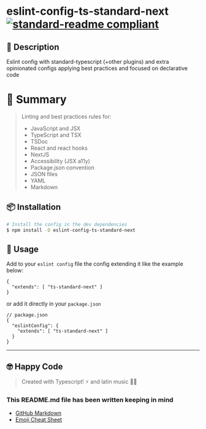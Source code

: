 # eslint-config-ts-standard-next [![standard-readme compliant](https://img.shields.io/badge/readme%20style-standard-brightgreen.svg?style=flat-square)](https://github.com/RichardLitt/standard-readme)

## 🔖 Description
Eslint config with standard-typescript (+other plugins) and extra opinionated configs applying best practices and focused on declarative code

# 📖 Summary
> Linting and best practices rules for:
> - JavaScript and JSX
> - TypeScript and TSX
> - TSDoc
> - React and react hooks
> - NextJS
> - Accessibility (JSX a11y)
> - Package.json convention
> - JSON files
> - YAML
> - Markdown


## 📦 Installation

```zsh
# Install the config in the dev dependencies
$ npm install -D eslint-config-ts-standard-next
```


## 🚀 Usage
Add to your `eslint config` file the config extending it like the example below:

```jsonc
{
  "extends": [ "ts-standard-next" ]
}
```

or add it directly in your `package.json`

```jsonc
// package.json
{
  "eslintConfig": {
    "extends": [ "ts-standard-next" ]
  }
}
```

---


## 🤓 Happy Code

> Created with Typescript! ⚡ and latin music 🎺🎵

### This README.md file has been written keeping in mind

- [GitHub Markdown](https://guides.github.com/features/mastering-markdown/)
- [Emoji Cheat Sheet](https://www.webfx.com/tools/emoji-cheat-sheet/)

